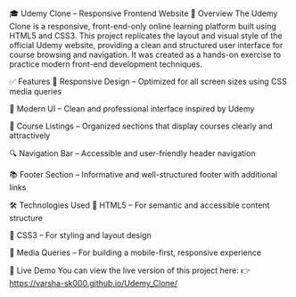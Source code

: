 🎓 Udemy Clone – Responsive Frontend Website
📖 Overview
The Udemy Clone is a responsive, front-end-only online learning platform built using HTML5 and CSS3. This project replicates the layout and visual style of the official Udemy website, providing a clean and structured user interface for course browsing and navigation. It was created as a hands-on exercise to practice modern front-end development techniques.

✅ Features
📱 Responsive Design – Optimized for all screen sizes using CSS media queries

🎨 Modern UI – Clean and professional interface inspired by Udemy

🧩 Course Listings – Organized sections that display courses clearly and attractively

🔍 Navigation Bar – Accessible and user-friendly header navigation

📚 Footer Section – Informative and well-structured footer with additional links

🛠️ Technologies Used
🧱 HTML5 – For semantic and accessible content structure

🎨 CSS3 – For styling and layout design

📐 Media Queries – For building a mobile-first, responsive experience

🔗 Live Demo
You can view the live version of this project here:
👉 https://varsha-sk000.github.io/Udemy_Clone/

